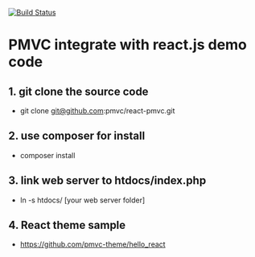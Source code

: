 [![Build Status](https://travis-ci.org/pmvc/react-pmvc.svg?branch=master)](https://travis-ci.org/pmvc/react-pmvc)

PMVC integrate with react.js demo code 
===============

## 1. git clone the source code
   * git clone git@github.com:pmvc/react-pmvc.git

## 2. use composer for install
   * composer install

## 3. link web server to htdocs/index.php
   * ln -s htdocs/ [your web server folder]

## 4. React theme sample
   * https://github.com/pmvc-theme/hello_react

